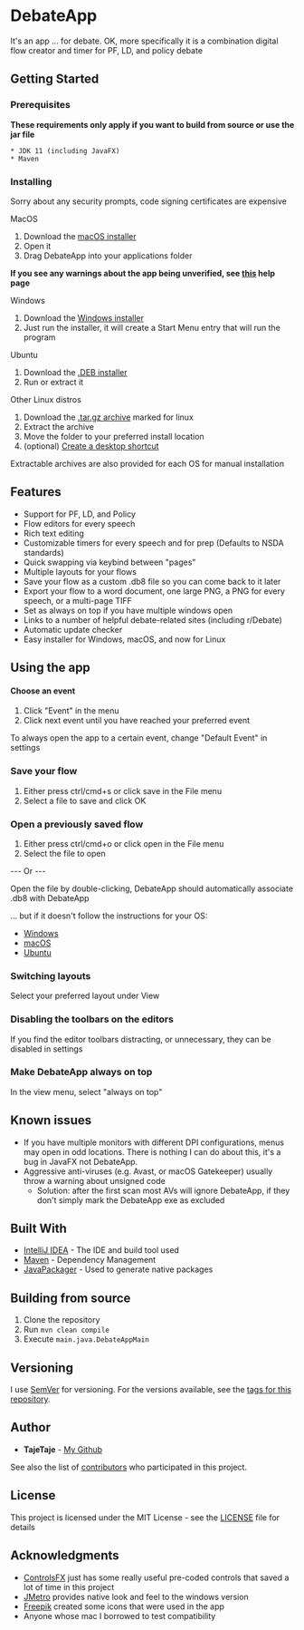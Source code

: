 # DebateApp

It's an app ... for debate. OK, more specifically it is a combination digital flow creator and timer for PF, LD, and policy debate

## Getting Started

### Prerequisites

**These requirements only apply if you want to build from source or use the jar file**

```
* JDK 11 (including JavaFX)
* Maven
```

### Installing
Sorry about any security prompts, code signing certificates are expensive

MacOS
1. Download the [macOS installer](https://github.com/tajetaje/DebateApp/releases/latest)
2. Open it
3. Drag DebateApp into your applications folder

**If you see any warnings about the app being unverified, see [this](https://support.apple.com/guide/mac-help/open-a-mac-app-from-an-unidentified-developer-mh40616/mac) help page**

Windows
1. Download the [Windows installer](https://github.com/tajetaje/DebateApp/releases/latest)
2. Just run the installer, it will create a Start Menu entry that will run the program

Ubuntu
1. Download the [.DEB installer](https://github.com/tajetaje/DebateApp/releases/latest)
2. Run or extract it

Other Linux distros
1. Download the [.tar.gz archive](https://github.com/tajetaje/DebateApp/releases/latest) marked for linux
2. Extract the archive
3. Move the folder to your preferred install location
4. (optional) [Create a desktop shortcut](https://www.maketecheasier.com/create-desktop-file-linux/)


Extractable archives are also provided for each OS for manual installation

## Features
* Support for PF, LD, and Policy
* Flow editors for every speech
* Rich text editing
* Customizable timers for every speech and for prep (Defaults to NSDA standards)
* Quick swapping via keybind between "pages"
* Multiple layouts for your flows
* Save your flow as a custom .db8 file so you can come back to it later
* Export your flow to a word document, one large PNG, a PNG for every speech, or a multi-page TIFF
* Set as always on top if you have multiple windows open
* Links to a number of helpful debate-related sites (including r/Debate)
* Automatic update checker
* Easy installer for Windows, macOS, and now for Linux

## Using the app
#### Choose an event
1. Click "Event" in the menu
2. Click next event until you have reached your preferred event

To always open the app to a certain event, change "Default Event" in settings

### Save your flow
1. Either press ctrl/cmd+s or click save in the File menu
2. Select a file to save and click OK

### Open a previously saved flow
1. Either press ctrl/cmd+o or click open in the File menu
2. Select the file to open

--- Or ---

Open the file by double-clicking, DebateApp should automatically associate .db8 with DebateApp

... but if it doesn't follow the instructions for your OS:

- [Windows](https://www.hongkiat.com/blog/change-default-apps-windows-10/)
- [macOS](https://www.imore.com/how-set-mac-app-default-when-opening-file)
- [Ubuntu](https://help.ubuntu.com/stable/ubuntu-help/files-open.html.en)

### Switching layouts
Select your preferred layout under View 

### Disabling the toolbars on the editors
If you find the editor toolbars distracting, or unnecessary, they can be disabled in settings

### Make DebateApp always on top
In the view menu, select "always on top"

## Known issues
 * If you have multiple monitors with different DPI configurations, menus may open in odd locations. There is nothing I can do about this, it's a bug in JavaFX not DebateApp.
 * Aggressive anti-viruses (e.g. Avast, or macOS Gatekeeper) usually throw a warning about unsigned code
    * Solution: after the first scan most AVs will ignore DebateApp, if they don't simply mark the DebateApp exe as excluded

## Built With

* [IntelliJ IDEA](https://www.jetbrains.com/idea/) - The IDE and build tool used
* [Maven](https://maven.apache.org/) - Dependency Management
* [JavaPackager](https://github.com/fvarrui/JavaPackager) - Used to generate native packages

## Building from source

1. Clone the repository
2. Run `mvn clean compile`
3. Execute `main.java.DebateAppMain`

## Versioning

I use [SemVer](http://semver.org/) for versioning. For the versions available, see the [tags for this repository](https://github.com/tajetaje/DebateApp/tags). 

## Author

* **TajeTaje** - [My Github](https://github.com/tajetaje)

See also the list of [contributors](https://github.com/your/project/contributors) who participated in this project.

## License

This project is licensed under the MIT License - see the [LICENSE](LICENSE) file for details

## Acknowledgments

* [ControlsFX](https://github.com/controlsfx/controlsfx) just has some really useful pre-coded controls that saved a lot of time in this project
* [JMetro](https://www.pixelduke.com/java-javafx-theme-jmetro/) provides native look and feel to the windows version
* [Freepik](https://www.flaticon.com/authors/freepik) created some icons that were used in the app
* Anyone whose mac I borrowed to test compatibility